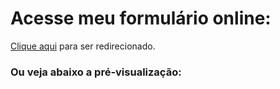 # Acesse meu formulário online:
[Clique aqui](https://cauacrispimv.github.io/formulario) para ser redirecionado.

### Ou veja abaixo a pré-visualização:

